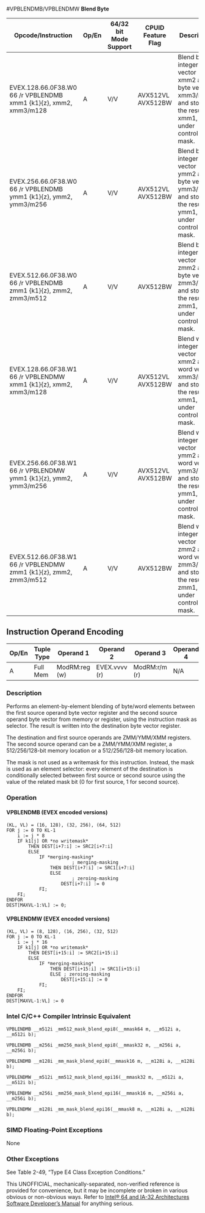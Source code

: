 #VPBLENDMB/VPBLENDMW
**Blend Byte**

| Opcode/Instruction                                                | Op/En | 64/32 bit Mode Support | CPUID Feature Flag | Description                                                                                                |
| ----------------------------------------------------------------- | ----- | ---------------------- | ------------------ | ---------------------------------------------------------------------------------------------------------- |
| EVEX.128.66.0F38.W0 66 /r VPBLENDMB xmm1 {k1}{z}, xmm2, xmm3/m128 | A     | V/V                    | AVX512VL AVX512BW  | Blend byte integer vector xmm2 and byte vector xmm3/m128 and store the result in xmm1, under control mask. |
| EVEX.256.66.0F38.W0 66 /r VPBLENDMB ymm1 {k1}{z}, ymm2, ymm3/m256 | A     | V/V                    | AVX512VL AVX512BW  | Blend byte integer vector ymm2 and byte vector ymm3/m256 and store the result in ymm1, under control mask. |
| EVEX.512.66.0F38.W0 66 /r VPBLENDMB zmm1 {k1}{z}, zmm2, zmm3/m512 | A     | V/V                    | AVX512BW           | Blend byte integer vector zmm2 and byte vector zmm3/m512 and store the result in zmm1, under control mask. |
| EVEX.128.66.0F38.W1 66 /r VPBLENDMW xmm1 {k1}{z}, xmm2, xmm3/m128 | A     | V/V                    | AVX512VL AVX512BW  | Blend word integer vector xmm2 and word vector xmm3/m128 and store the result in xmm1, under control mask. |
| EVEX.256.66.0F38.W1 66 /r VPBLENDMW ymm1 {k1}{z}, ymm2, ymm3/m256 | A     | V/V                    | AVX512VL AVX512BW  | Blend word integer vector ymm2 and word vector ymm3/m256 and store the result in ymm1, under control mask. |
| EVEX.512.66.0F38.W1 66 /r VPBLENDMW zmm1 {k1}{z}, zmm2, zmm3/m512 | A     | V/V                    | AVX512BW           | Blend word integer vector zmm2 and word vector zmm3/m512 and store the result in zmm1, under control mask. |

## Instruction Operand Encoding

| Op/En | Tuple Type | Operand 1     | Operand 2     | Operand 3     | Operand 4 |
| ----- | ---------- | ------------- | ------------- | ------------- | --------- |
| A     | Full Mem   | ModRM:reg (w) | EVEX.vvvv (r) | ModRM:r/m (r) | N/A       |

### Description

Performs an element-by-element blending of byte/word elements between the first source operand byte vector register and the second source operand byte vector from memory or register, using the instruction mask as selector. The result is written into the destination byte vector register.

The destination and first source operands are ZMM/YMM/XMM registers. The second source operand can be a ZMM/YMM/XMM register, a 512/256/128-bit memory location or a 512/256/128-bit memory location.

The mask is not used as a writemask for this instruction. Instead, the mask is used as an element selector: every element of the destination is conditionally selected between first source or second source using the value of the related mask bit (0 for first source, 1 for second source).

### Operation

#### VPBLENDMB (EVEX encoded versions)

```
(KL, VL) = (16, 128), (32, 256), (64, 512)
FOR j := 0 TO KL-1
    i := j * 8
    IF k1[j] OR *no writemask*
        THEN DEST[i+7:i] := SRC2[i+7:i]
        ELSE
            IF *merging-masking*
                        ; merging-masking
                THEN DEST[i+7:i] := SRC1[i+7:i]
                ELSE
                        ; zeroing-masking
                    DEST[i+7:i] := 0
            FI;
    FI;
ENDFOR
DEST[MAXVL-1:VL] := 0;

```

#### VPBLENDMW (EVEX encoded versions)

```
(KL, VL) = (8, 128), (16, 256), (32, 512)
FOR j := 0 TO KL-1
    i := j * 16
    IF k1[j] OR *no writemask*
        THEN DEST[i+15:i] := SRC2[i+15:i]
        ELSE
            IF *merging-masking*
                THEN DEST[i+15:i] := SRC1[i+15:i]
                ELSE ; zeroing-masking
                    DEST[i+15:i] := 0
            FI;
    FI;
ENDFOR
DEST[MAXVL-1:VL] := 0

```

### Intel C/C++ Compiler Intrinsic Equivalent

```
VPBLENDMB __m512i _mm512_mask_blend_epi8(__mmask64 m, __m512i a, __m512i b);

```

```
VPBLENDMB __m256i _mm256_mask_blend_epi8(__mmask32 m, __m256i a, __m256i b);

```

```
VPBLENDMB __m128i _mm_mask_blend_epi8(__mmask16 m, __m128i a, __m128i b);

```

```
VPBLENDMW __m512i _mm512_mask_blend_epi16(__mmask32 m, __m512i a, __m512i b);

```

```
VPBLENDMW __m256i _mm256_mask_blend_epi16(__mmask16 m, __m256i a, __m256i b);

```

```
VPBLENDMW __m128i _mm_mask_blend_epi16(__mmask8 m, __m128i a, __m128i b);

```

### SIMD Floating-Point Exceptions

None

### Other Exceptions

See Table 2-49, “Type E4 Class Exception Conditions.”

This UNOFFICIAL, mechanically-separated, non-verified reference is provided for convenience, but it may be
incomplete or broken in various obvious or non-obvious
ways. Refer to [Intel® 64 and IA-32 Architectures Software Developer’s Manual](https://software.intel.com/en-us/download/intel-64-and-ia-32-architectures-sdm-combined-volumes-1-2a-2b-2c-2d-3a-3b-3c-3d-and-4) for anything serious.
